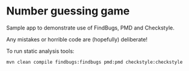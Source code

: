 # Number guessing game

Sample app to demonstrate use of FindBugs, PMD and Checkstyle.

Any mistakes or horrible code are (hopefully) deliberate!

To run static analysis tools:

```
mvn clean compile findbugs:findbugs pmd:pmd checkstyle:checkstyle
```
